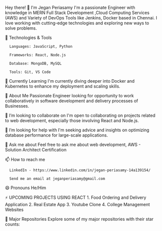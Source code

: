 Hey there! 👋 I'm Jegan Periasamy 
I'm a passionate Engineer with knowledge in MERN Full Stack Development ,Cloud Computing Services (AWS) and Variety of DevOps Tools like Jenkins, Docker  based in Chennai. I love working with cutting-edge technologies and exploring new ways to solve problems.

🔧 Technologies & Tools

      Languages: JavaScript, Python

      Frameworks: React, Node.js

      Database: MongoDB, MySQL

      Tools: Git, VS Code

🌱 Currently Learning
      I'm currently diving deeper into Docker and Kubernetes to enhance my deployment and scaling skills.

🚀 About Me
      Passionate Engineer looking for opportunity to work collaboratively in software development and delivery processes of Businesses.

👯 I’m looking to collaborate on
      I'm open to collaborating on projects related to web development, especially those involving React and Node.js.

🤔 I’m looking for help with
      I'm seeking advice and insights on optimizing database performance for large-scale applications.

💬 Ask me about
      Feel free to ask me about web development, AWS - Solution Architect Certification

📫 How to reach me
            
      LinkedIn - https://www.linkedin.com/in/jegan-periasamy-14a139154/
      
      Send me an email at jeganperiasamy@gmail.com

😄 Pronouns
      He/Him

⚡ UPCOMING PROJECTS 
        USING REACT
        1. Food Ordering and Delivery Application
        2. Real Estate App
        3. Youtube Clone 
        4. College Management Websites 
                 

🌟 Major Repositories
      Explore some of my major repositories with their star counts:

